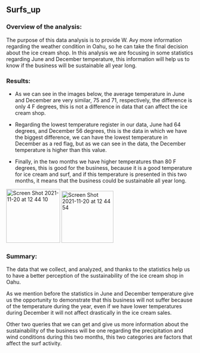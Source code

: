 ## Surfs_up

### Overview of the analysis:

The purpose of this data analysis is to provide W. Avy more information regarding the weather condition in Oahu, so he can take the final decision about the ice cream shop. In this analysis we are focusing in some statistics regarding June and December temperature, this information will help us to know if the business will be sustainable all year long.


### Results: 
- As we can see in the images below, the average temperature in June and December are very similar, 75 and 71, respectively, the difference is only 4 F degrees, this is not a difference in data that can affect the ice cream shop.

- Regarding the lowest temperature register in our data, June had 64 degrees, and December 56 degrees, this is the data in which we have the biggest difference, we can have the lowest temperature in December as a red flag, but as we can see in the data, the December temperature is higher than this value.

- Finally, in the two months we have higher temperatures than 80 F degrees, this is good for the business, because it is a good temperature for ice cream and surf, and if this temperature is presented in this two months, it means that the business could be sustainable all year long.


<img width="144" alt="Screen Shot 2021-11-20 at 12 44 10" src="https://user-images.githubusercontent.com/90534703/142736955-990265c1-9388-47d0-8fef-b09bb931cd25.png">


<img width="139" alt="Screen Shot 2021-11-20 at 12 44 54" src="https://user-images.githubusercontent.com/90534703/142736956-cb72e783-6d25-4c2d-87cd-44cc77b3dc1f.png">



### Summary:

The data that we collect, and analyzed, and thanks to the statistics help us to have a better perception of the sustainability of the ice cream shop in Oahu.

As we mention before the statistics in June and December temperature give us the opportunity to demonstrate that this business will not suffer because of the temperature during the year, even if we have lower temperatures during December it will not affect drastically in the ice cream sales.

Other two queries that we can get and give us more information about the sustainability of the business will be one regarding the precipitation and wind conditions during this two months, this two categories are factors that affect the surf activity. 
